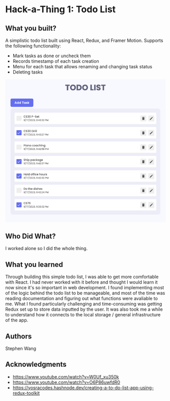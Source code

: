 # Hack-a-Thing 1: Todo List

## What you built? 
A simplistic todo list built using React, Redux, and Framer Motion.
Supports the following functionality:
- Mark tasks as done or uncheck them
- Records timestamp of each task creation
- Menu for each task that allows renaming and changing task status
- Deleting tasks

![image](todo.png)


## Who Did What?
I worked alone so I did the whole thing.

## What you learned
Through building this simple todo list, I was able to get more comfortable with React. I had never worked with it before and thought I would learn it now since it's so important in web development. I found implementing most of the logic behind the todo list to be manageable, and most of the time was reading documentation and figuring out what functions were avaliable to me. What I found particularly challenging and time-consuming was getting Redux set up to store data inputted by the user. It was also took me a while to understand how it connects to the local storage / general infrastructure of the app.

## Authors
Stephen Wang

## Acknowledgments
- https://www.youtube.com/watch?v=W0Uf_xu350k
- https://www.youtube.com/watch?v=O6P86uwfdR0
- https://yosracodes.hashnode.dev/creating-a-to-do-list-app-using-redux-toolkit
